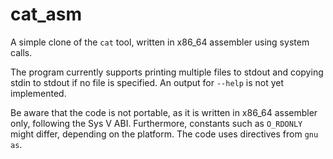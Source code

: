# cat_asm
A simple clone of the `cat` tool, written in x86\_64 assembler using system calls.

The program currently supports printing multiple files to stdout and copying stdin to stdout if no file is specified. An output for `--help` is not yet implemented.

Be aware that the code is not portable, as it is written in x86\_64 assembler only, following the Sys V ABI. Furthermore, constants such as `O_RDONLY` might differ, depending on the platform. The code uses directives from `gnu as`.
